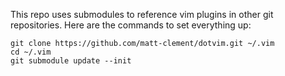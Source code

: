 This repo uses submodules to reference vim plugins in other git repositories. Here are the commands to set everything up:
```
git clone https://github.com/matt-clement/dotvim.git ~/.vim
cd ~/.vim
git submodule update --init
```
